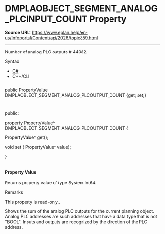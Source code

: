 # DMPLAOBJECT_SEGMENT_ANALOG_PLCINPUT_COUNT Property

**Source URL:** https://www.eplan.help/en-us/Infoportal/Content/api/2026/topic859.html

---

Number of analog PLC outputs # 44082.

Syntax

- [C#](#i-syntax-CS)
- [C++/CLI](#i-syntax-CPP2005)

```
```
public PropertyValue DMPLAOBJECT_SEGMENT_ANALOG_PLCOUTPUT_COUNT {get; set;}
```
```

```
```
public:

property PropertyValue^ DMPLAOBJECT_SEGMENT_ANALOG_PLCOUTPUT_COUNT {

   PropertyValue^ get();

   void set (    PropertyValue^ value);

}
```
```

#### Property Value

Returns property value of type System.Int64.

Remarks

This property is read-only..

Shows the sum of the analog PLC outputs for the current planning object. Analog PLC addresses are such addresses that have a data type that is not "BOOL". Inputs and outputs are recognized by the direction of the PLC address.
